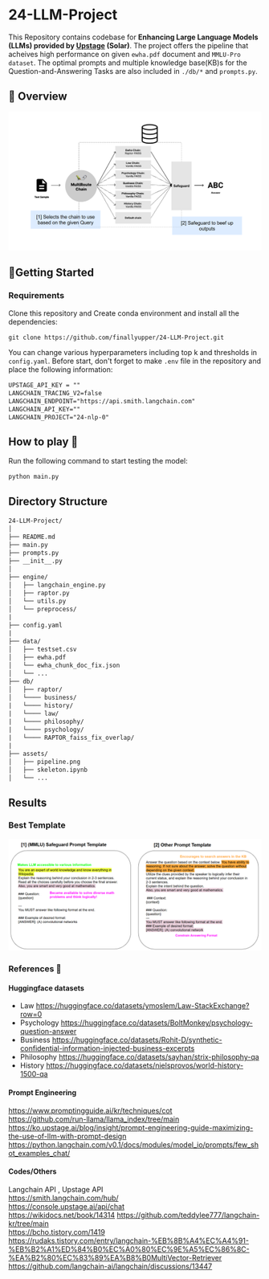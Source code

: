 # 24-LLM-Project 
This Repository contains codebase for **Enhancing Large Language Models (LLMs) provided by [Upstage](https://www.upstage.ai/) (Solar)**. The project offers the pipeline that acheives high performance on given `ewha.pdf` document and `MMLU-Pro dataset`. The optimal prompts and multiple knowledge base(KB)s for the Question-and-Answering Tasks are also included in `./db/*` and `prompts.py`. 

## 🌟 Overview 
![pipeline](./assets/pipeline.png)

## 📍Getting Started 
### Requirements
Clone this repository and Create conda environment and install all the dependencies:
```
git clone https://github.com/finallyupper/24-LLM-Project.git
```
 You can change various hyperparameters including top k and thresholds in `config.yaml`. Before start, don't forget to make `.env` file in the repository and place the following information:
```
UPSTAGE_API_KEY = ""
LANGCHAIN_TRACING_V2=false
LANGCHAIN_ENDPOINT="https://api.smith.langchain.com"
LANGCHAIN_API_KEY=""
LANGCHAIN_PROJECT="24-nlp-0"
```
## How to play 💭
Run the following command to start testing the model:
```
python main.py
```
## Directory Structure
```
24-LLM-Project/
│
├── README.md         
├── main.py   
├── prompts.py           
├── __init__.py      
│
├── engine/           
│   ├── langchain_engine.py
│   ├── raptor.py
│   └── utils.py
│   └── preprocess/
|
├── config.yaml 
|
├── data/           
│   ├── testset.csv
│   ├── ewha.pdf
│   └── ewha_chunk_doc_fix.json 
│   └── ...
├── db/           
│   ├── raptor/
│   └──── business/
|   └──── history/  
|   └──── law/
|   └──── philosophy/  
|   └──── psychology/  
|   └──── RAPTOR_faiss_fix_overlap/    
|
├── assets/           
│   ├── pipeline.png
│   ├── skeleton.ipynb       
│   └── ...
```

## Results
### Best Template 
![template](./assets/template.png) 

### References 🔎
#### Huggingface datasets  
- Law https://huggingface.co/datasets/ymoslem/Law-StackExchange?row=0
- Psychology https://huggingface.co/datasets/BoltMonkey/psychology-question-answer
- Business https://huggingface.co/datasets/Rohit-D/synthetic-confidential-information-injected-business-excerpts
- Philosophy https://huggingface.co/datasets/sayhan/strix-philosophy-qa
- History https://huggingface.co/datasets/nielsprovos/world-history-1500-qa 
  
#### Prompt Engineering  
https://www.promptingguide.ai/kr/techniques/cot  
https://github.com/run-llama/llama_index/tree/main   
https://ko.upstage.ai/blog/insight/prompt-engineering-guide-maximizing-the-use-of-llm-with-prompt-design
https://python.langchain.com/v0.1/docs/modules/model_io/prompts/few_shot_examples_chat/  
#### Codes/Others  
Langchain API , Upstage API  
https://smith.langchain.com/hub/   
https://console.upstage.ai/api/chat   
https://wikidocs.net/book/14314 
https://github.com/teddylee777/langchain-kr/tree/main   
https://bcho.tistory.com/1419   
https://rudaks.tistory.com/entry/langchain-%EB%8B%A4%EC%A4%91-%EB%B2%A1%ED%84%B0%EC%A0%80%EC%9E%A5%EC%86%8C-%EA%B2%80%EC%83%89%EA%B8%B0MultiVector-Retriever 
https://github.com/langchain-ai/langchain/discussions/13447  


